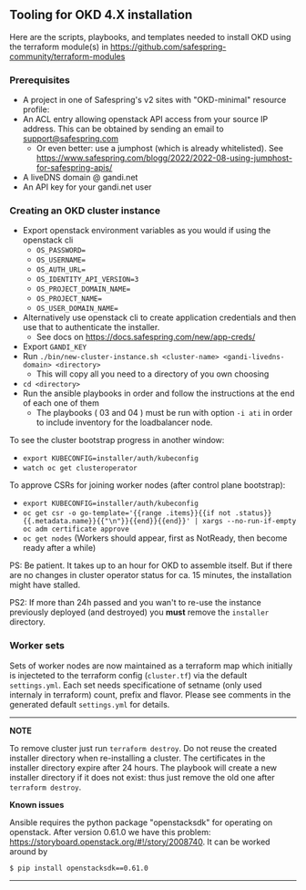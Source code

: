 ## Tooling for OKD 4.X installation

Here are the scripts, playbooks, and templates needed to install OKD
using the terraform module(s) in https://github.com/safespring-community/terraform-modules

### Prerequisites

* A project in one of Safespring's v2 sites with "OKD-minimal" resource profile:
* An ACL entry allowing openstack API access from your source IP address. This can be obtained by sending an email to <support@safespring.com>
  * Or even better: use a jumphost (which is already whitelisted). See https://www.safespring.com/blogg/2022/2022-08-using-jumphost-for-safespring-apis/
* A liveDNS domain @ gandi.net
* An API key for your gandi.net user

### Creating an OKD cluster instance

* Export openstack environment variables as you would if using the openstack cli
  * `OS_PASSWORD=`
  * `OS_USERNAME=`
  * `OS_AUTH_URL=`
  * `OS_IDENTITY_API_VERSION=3`
  * `OS_PROJECT_DOMAIN_NAME=`
  * `OS_PROJECT_NAME=`
  * `OS_USER_DOMAIN_NAME=`
* Alternatively use openstack cli to create application credentials and then use that to authenticate the installer.
  * See docs on https://docs.safespring.com/new/app-creds/
* Export `GANDI_KEY`
* Run `./bin/new-cluster-instance.sh <cluster-name> <gandi-livedns-domain> <directory>`
  * This will copy all you need to a directory of you own choosing
* `cd <directory>`
* Run the ansible playbooks in order and follow the instructions at the end of each one of them
  * The playbooks ( 03 and 04 ) must be run with option `-i ati` in order to include inventory for the loadbalancer node.

To see the cluster bootstrap progress in another window:

* `export KUBECONFIG=installer/auth/kubeconfig`
* `watch oc get clusteroperator`

To approve CSRs for joining worker nodes (after control plane bootstrap):

* `export KUBECONFIG=installer/auth/kubeconfig`
* `oc get csr -o go-template='{{range .items}}{{if not .status}}{{.metadata.name}}{{"\n"}}{{end}}{{end}}' | xargs --no-run-if-empty oc adm certificate approve`
* `oc get nodes` (Workers should appear, first as NotReady, then become ready after a while)

PS: Be patient. It takes up to an hour for OKD to assemble itself. But if there are no changes in cluster operator status for ca. 15 minutes, the installation might have stalled.

PS2: If more than 24h passed and you wan't to re-use the instance previously deployed (and destroyed) you **must** remove the `installer` directory.

### Worker sets

Sets of worker nodes are now maintained as a terraform map which initially is
injecteted to the terraform config (`cluster.tf`) via the default
`settings.yml`.  Each set needs specificatione of setname (only used internaly
in terraform) count, prefix and flavor. Please see comments in the generated
default `settings.yml` for details.

---
**NOTE**

To remove cluster just run `terraform destroy`. Do not reuse the created
installer directory when re-installing a cluster. The certificates in the
installer directory expire after 24 hours. The playbook will create a new installer directory if it
does not exist: thus just remove the old one after `terraform destroy`.

**Known issues**

Ansible requires the python package "openstacksdk" for operating on openstack.
After version 0.61.0 we have this problem:
https://storyboard.openstack.org/#!/story/2008740. It can be worked around by

```
$ pip install openstacksdk==0.61.0
```

---
